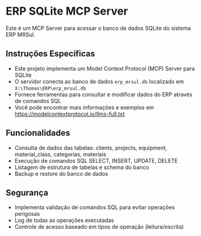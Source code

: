 <!-- Use this file to provide workspace-specific custom instructions to Copilot. For more details, visit https://code.visualstudio.com/docs/copilot/copilot-customization#_use-a-githubcopilotinstructionsmd-file -->

# ERP SQLite MCP Server

Este é um MCP Server para acessar o banco de dados SQLite do sistema ERP MRSul.

## Instruções Específicas

- Este projeto implementa um Model Context Protocol (MCP) Server para SQLite
- O servidor conecta ao banco de dados `erp_mrsul.db` localizado em `X:\Thomas\ERP\erp_mrsul.db`
- Fornece ferramentas para consultar e modificar dados do ERP através de comandos SQL
- Você pode encontrar mais informações e exemplos em https://modelcontextprotocol.io/llms-full.txt

## Funcionalidades

- Consulta de dados das tabelas: clients, projects, equipment, material_class, categorias, materiais
- Execução de comandos SQL SELECT, INSERT, UPDATE, DELETE
- Listagem de estrutura de tabelas e schema do banco
- Backup e restore do banco de dados

## Segurança

- Implementa validação de comandos SQL para evitar operações perigosas
- Log de todas as operações executadas
- Controle de acesso baseado em tipos de operação (leitura/escrita)

